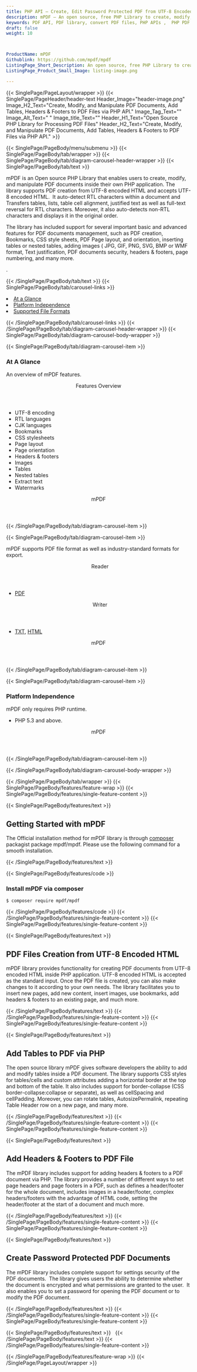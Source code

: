 ```yaml
---
title: PHP API – Create, Edit Password Protected PDF from UTF-8 Encoded HTML
description: mPDF – An open source, free PHP Library to create, modify, and manipulate PDF documents. Create Password Protected PDF Documents from UTF-8 encoded HTML via PHP API.
keywords: PDF API, PDF library, convert PDF files, PHP APIs ,  PHP PDF programming, render PDF Elements,  UTF-8 encoded HTML to PDF,  PHP  PDF Library, Open Source PDF Library, Extract PDF content , extract data from a PDF, manipulate PDF documents, add tables to PDF
draft: false
weight: 10



ProductName: mPDF  
Githublink: https://github.com/mpdf/mpdf
ListingPage_Short_Description: An open source, free PHP Library to create, modify, and manipulate PDF documents inside your own apps.
ListingPage_Product_Small_Image: listing-image.png 

---
```


{{< SinglePage/PageLayout/wrapper >}}
{{< SinglePage/PageHeader/header-text
Header_Image="header-image.png"
Image_H2_Text="Create, Modify, and Manipulate PDF Documents, Add Tables, Headers & Footers to PDF Files via PHP API."
Image_Tag_Text=""
Image_Alt_Text=" "
Image_title_Text=""
Header_H1_Text="Open Source PHP Library for Processing PDF Files"
Header_H2_Text="Create, Modify, and Manipulate PDF Documents, Add Tables, Headers & Footers to PDF Files via PHP API." >}}

{{< SinglePage/PageBody/menu/submenu >}}
{{< SinglePage/PageBody/tab/wrapper >}}
{{< SinglePage/PageBody/tab/diagram-carousel-header-wrapper >}}
{{< SinglePage/PageBody/tab/text >}}



<p>mPDF is an Open source PHP Library that enables users to create, modify, and manipulate PDF documents inside their own PHP application. The library supports PDF creation from UTF-8 encoded HTML and accepts UTF-8 encoded HTML.  It auto-detect RTL characters within a document and Transfers tables, lists, table cell alignment, justified text as well as full-text reversal for RTL characters. Moreover, it also auto-detects non-RTL characters and displays it in the original order.</p>
<p>The library has included support for several important basic and advanced features for PDF documents management, such as PDF creation, Bookmarks, CSS style sheets, PDF Page layout, and orientation, inserting tables or nested tables, adding images ( JPG, GIF, PNG, SVG, BMP or WMF format, Text justification, PDF documents security, headers & footers, page numbering, and many more.</p>
<p>.</p>

{{< /SinglePage/PageBody/tab/text >}}
{{< SinglePage/PageBody/tab/carousel-links >}}

<li data-target="#diagramcarousel" data-slide-to="0"><a href="#">At a Glance</a></li>
<li data-target="#diagramcarousel" data-slide-to="2"><a href="#">Platform Independence</a></li>
<li data-target="#diagramcarousel" data-slide-to="1"><a class="activetab" href="#">Supported File Formats</a></li>


{{< /SinglePage/PageBody/tab/carousel-links >}}
{{< /SinglePage/PageBody/tab/diagram-carousel-header-wrapper >}}
{{< SinglePage/PageBody/tab/diagram-carousel-body-wrapper >}}

{{< SinglePage/PageBody/tab/diagram-carousel-item >}}
<h3>At A Glance</h3>
<p>An overview of mPDF features.</p>
<div class="diagram1 d1-poi">
<div class="d1-row">
<div class="d1-col d1-right"><header>Features Overview</header>
<ul>
<li>UTF-8 encoding</li>
<li>RTL languages</li>
<li>CJK languages</li>
<li>Bookmarks</li>
<li>CSS stylesheets</li>
<li>Page layout</li>
<li>Page orientation</li>
<li>Headers & footers</li>
<li>Images</li>
<li>Tables</li>
<li>Nested tables</li>
<li>Extract text</li>
<li>Watermarks</li>
</ul>
</div>
</div>
<div class="d1-logo" style="border: none;"><!--<img src='listing-image.png' alt="Compression APIs for .NET" />--><header>mPDF</header><footer><small></small></footer></div>
<!--/logo--></div>
<!--/diagram1-->
{{< /SinglePage/PageBody/tab/diagram-carousel-item >}}

{{< SinglePage/PageBody/tab/diagram-carousel-item >}}
<p>mPDF supports PDF file format as well as industry-standard formats for export.</p>
<div class="diagram1 d2  d1-poi">
<div class="d1-row">
<div class="d1-col d1-left"><header><i class="fa fa-arrows-v "> </i> Reader</header>
<ul>
<li><a href="https://docs.fileformat.com/pdf/">PDF</a></li>
</ul>
</div>
<!--/left-->
<div class="d1-col d1-right"><header><i class="fa  fa-long-arrow-down"> </i> Writer</header>
<ul>
<li><a href="https://docs.fileformat.com/word-processing/txt/">TXT</a>, <a href="https://docs.fileformat.com/web/html/">HTML</a> </li>
</ul>
</div>
<!--/right--></div>
<!--/row-->
<div class="d1-logo" style="border: none;"><!--<img src='listing-image.png' alt="Compression APIs for .NET" />--><header>mPDF</header><footer><small></small></footer></div>
<!--/logo--></div>
<!--/diagram2-->
{{< /SinglePage/PageBody/tab/diagram-carousel-item >}}

{{< SinglePage/PageBody/tab/diagram-carousel-item >}}
<h3>Platform Independence</h3>
<p>mPDF only requires PHP runtime.</p>
<div class="diagram1 d1-poi">
<div class="d1-row">
<div class="d1-col d1-right"><!--<header><i class="fa fa-cubes">` </i></header-->
<ul>
<li>PHP 5.3 and above.</li>
</ul>
</div>
<!--/left
<div class="d1-col d1-right">&nbsp;</div> --> <!--/right--></div>
<!--/row-->
<div class="d1-logo" style="border: none;"><!--<img src='listing-image.png' alt="Compression APIs for .NET" />--><header>mPDF</header><footer><small></small></footer></div>
<!--/logo--></div>
<!--/diagram2 -->
{{< /SinglePage/PageBody/tab/diagram-carousel-item >}}

{{< /SinglePage/PageBody/tab/diagram-carousel-body-wrapper >}}

{{< /SinglePage/PageBody/tab/wrapper >}}
{{< SinglePage/PageBody/features/feature-wrap >}}
{{< SinglePage/PageBody/features/single-feature-content >}}

{{< SinglePage/PageBody/features/text >}}
<h2 class="h2title">Getting Started with mPDF</h2>
<p>The Official installation method for mPDF library is through <a href="https://getcomposer.org/download/">composer</a> packagist package mpdf/mpdf. Please use the following command for a smooth installation.</p>
{{< /SinglePage/PageBody/features/text >}}

{{< SinglePage/PageBody/features/code >}}
<h3>Install mPDF via composer</h3>
<pre><code class="html">$ composer require mpdf/mpdf<br></code></pre>

{{< /SinglePage/PageBody/features/code >}}
{{< /SinglePage/PageBody/features/single-feature-content >}}
{{< SinglePage/PageBody/features/single-feature-content >}}

{{< SinglePage/PageBody/features/text >}}
<h2 class="h2title">PDF Files Creation from UTF-8 Encoded HTML</h2>
<p>mPDF library provides functionality for creating PDF documents from UTF-8 encoded HTML inside PHP application. UTF-8 encoded HTML is accepted as the standard input. Once the PDF file is created, you can also make changes to it according to your own needs. The library facilitates you to insert new pages, add new content, insert images, use bookmarks, add headers & footers to an existing page, and much more.</p>

{{< /SinglePage/PageBody/features/text >}}
{{< /SinglePage/PageBody/features/single-feature-content >}}
{{< SinglePage/PageBody/features/single-feature-content >}}

{{< SinglePage/PageBody/features/text >}}
<h2 class="h2title">Add Tables to PDF via PHP</h2>
<p>The open source library mPDF gives software developers the ability to add and modify tables inside a PDF document. The library supports CSS styles for tables/cells and custom attributes adding a horizontal border at the top and bottom of the table. It also includes support for border-collapse (CSS border-collapse:collapse or separate), as well as cellSpacing and cellPadding. Moreover, you can rotate tables, AutosizePermalink, repeating Table Header row on a new page, and many more.</p>

{{< /SinglePage/PageBody/features/text >}}
{{< /SinglePage/PageBody/features/single-feature-content >}}
{{< SinglePage/PageBody/features/single-feature-content >}}

{{< SinglePage/PageBody/features/text >}}
<h2 class="h2title">Add Headers & Footers to PDF File</h2>
<p>The mPDF library includes support for adding headers & footers to a PDF document via PHP. The library provides a number of different ways to set page headers and page footers in a PDF, such as defines a header/footer for the whole document, includes images in a header/footer, complex headers/footers with the advantage of HTML code, setting the header/footer at the start of a document and much more.</p>

{{< /SinglePage/PageBody/features/text >}}
{{< /SinglePage/PageBody/features/single-feature-content >}}
{{< SinglePage/PageBody/features/single-feature-content >}}

{{< SinglePage/PageBody/features/text >}}
<h2 class="h2title">Create Password Protected PDF Documents</h2>
<p>The mPDF library includes complete support for settings security of the PDF documents.  The library gives users the ability to determine whether the document is encrypted and what permissions are granted to the user.  It also enables you to set a password for opening the PDF document or to modify the PDF document.</p>

{{< /SinglePage/PageBody/features/text >}}
{{< /SinglePage/PageBody/features/single-feature-content >}}
{{< SinglePage/PageBody/features/single-feature-content >}}

{{< SinglePage/PageBody/features/text >}}
 
{{< /SinglePage/PageBody/features/text >}}
{{< /SinglePage/PageBody/features/single-feature-content >}}

{{< /SinglePage/PageBody/features/feature-wrap >}}
{{< /SinglePage/PageLayout/wrapper >}}